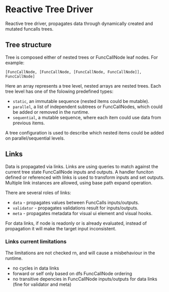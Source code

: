 # Reactive Tree Driver

Reactive tree driver, propagates data through dynamically created and
mutated funcalls trees.

## Tree structure

Tree is composed either of nested trees or FuncCallNode leaf
nodes. For example:

```
[FuncCallNode, [FuncCallNode, [FuncCallNode, FuncCallNode]], FuncCallNode]
```

Here an array represents a tree level, nested arrays are nested
trees. Each tree level has one of the folowing predefined types:

- `static`, an immutable sequence (nested items could be mutable).
- `parallel`, a list of independent subtrees or FuncCallNodes, which
  could be added or removed in the runtime.
- `sequential`, a mutable sequence, where each item could use data
  from previous items.

A tree configuration is used to describe which nested items could be
added on parallel/sequential levels.

## Links

Data is propagated via links. Links are using queries to match against
the current tree state FuncCallNode inputs and outputs. A handler
funciton defined or referenced with links is used to transform inputs
and set outputs.  Multiple link instances are allowed, using base path
expand operation.

There are several roles of links:

- `data` - propagates values between FuncCalls inputs/outputs.
- `validator` - propagates validations result for inputs/outputs.
- `meta` - propagates metadata for visual ui element and visual hooks.

For data links, if node is readonly or is already evaluated, instead of
propagation it will make the target input inconsistent.

### Links current limitations

The limitations are not checked rn, and will cause a misbehaviour in
the runtime.

- no cycles in data links
- forward or self only based on dfs FuncCallNode ordering
- no transitive depencies in FuncCallNode inputs/outputs for data
  links (fine for validator and meta)
